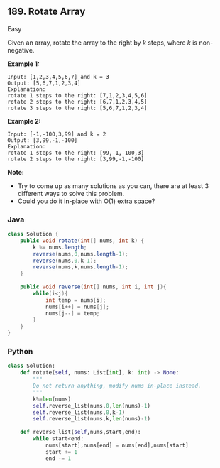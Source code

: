## 189. Rotate Array

Easy

Given an array, rotate the array to the right by *k* steps, where *k* is non-negative.

**Example 1:**

```
Input: [1,2,3,4,5,6,7] and k = 3
Output: [5,6,7,1,2,3,4]
Explanation:
rotate 1 steps to the right: [7,1,2,3,4,5,6]
rotate 2 steps to the right: [6,7,1,2,3,4,5]
rotate 3 steps to the right: [5,6,7,1,2,3,4]
```

**Example 2:**

```
Input: [-1,-100,3,99] and k = 2
Output: [3,99,-1,-100]
Explanation: 
rotate 1 steps to the right: [99,-1,-100,3]
rotate 2 steps to the right: [3,99,-1,-100]
```

**Note:**

- Try to come up as many solutions as you can, there are at least 3 different ways to solve this problem.
- Could you do it in-place with O(1) extra space?

### Java

````java
class Solution {
    public void rotate(int[] nums, int k) {
        k %= nums.length;
        reverse(nums,0,nums.length-1);
        reverse(nums,0,k-1);
        reverse(nums,k,nums.length-1);
    }
    
    public void reverse(int[] nums, int i, int j){
        while(i<j){
            int temp = nums[i];
            nums[i++] = nums[j];
            nums[j--] = temp;
        }
    }
}
````

### Python

````python
class Solution:
    def rotate(self, nums: List[int], k: int) -> None:
        """
        Do not return anything, modify nums in-place instead.
        """
        k%=len(nums)
        self.reverse_list(nums,0,len(nums)-1)
        self.reverse_list(nums,0,k-1)
        self.reverse_list(nums,k,len(nums)-1)
        
    def reverse_list(self,nums,start,end):
        while start<end:
            nums[start],nums[end] = nums[end],nums[start]
            start += 1
            end -= 1
````

